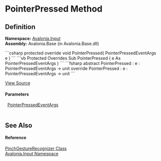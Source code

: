 # PointerPressed Method




## Definition
**Namespace:** <a href="N_Avalonia_Input">Avalonia.Input</a>  
**Assembly:** Avalonia.Base (in Avalonia.Base.dll)

<Tabs groupId="api-code-preview">
<TabItem value="csharp" label="C#">
```csharp
protected override void PointerPressed(
	PointerPressedEventArgs e
)
```
</TabItem>
<TabItem value="vb" label="VB">
```vb
Protected Overrides Sub PointerPressed ( 
	e As PointerPressedEventArgs
)
```
</TabItem>
<TabItem value="fsharp" label="F#">
```fsharp
abstract PointerPressed : 
        e : PointerPressedEventArgs -> unit 
override PointerPressed : 
        e : PointerPressedEventArgs -> unit 
```
</TabItem>
</Tabs>



<a href="https://github.com/AvaloniaUI/Avalonia/tree/master/src/Avalonia.Base/Input/GestureRecognizers/PinchGestureRecognizer.cs#L56" title="View the source code">View Source</a>



#### Parameters
<dl><dt>  <a href="T_Avalonia_Input_PointerPressedEventArgs">PointerPressedEventArgs</a></dt><dd> </dd></dl>

## See Also


#### Reference
<a href="T_Avalonia_Input_PinchGestureRecognizer">PinchGestureRecognizer Class</a>  
<a href="N_Avalonia_Input">Avalonia.Input Namespace</a>  

